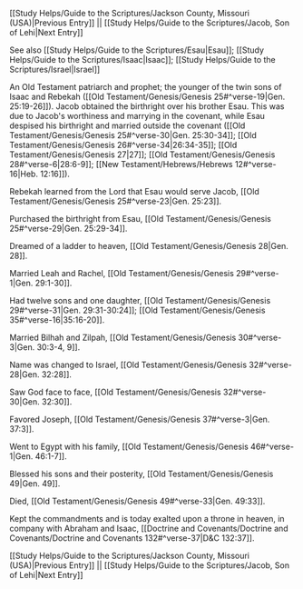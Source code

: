 [[Study Helps/Guide to the Scriptures/Jackson County, Missouri (USA)|Previous Entry]]  ||  [[Study Helps/Guide to the Scriptures/Jacob, Son of Lehi|Next Entry]]

 See also [[Study Helps/Guide to the Scriptures/Esau|Esau]]; [[Study Helps/Guide to the Scriptures/Isaac|Isaac]]; [[Study Helps/Guide to the Scriptures/Israel|Israel]]

 An Old Testament patriarch and prophet; the younger of the twin sons of Isaac and Rebekah ([[Old Testament/Genesis/Genesis 25#^verse-19|Gen. 25:19-26]]). Jacob obtained the birthright over his brother Esau. This was due to Jacob's worthiness and marrying in the covenant, while Esau despised his birthright and married outside the covenant ([[Old Testament/Genesis/Genesis 25#^verse-30|Gen. 25:30-34]]; [[Old Testament/Genesis/Genesis 26#^verse-34|26:34-35]]; [[Old Testament/Genesis/Genesis 27|27]]; [[Old Testament/Genesis/Genesis 28#^verse-6|28:6-9]]; [[New Testament/Hebrews/Hebrews 12#^verse-16|Heb. 12:16]]).

 Rebekah learned from the Lord that Esau would serve Jacob, [[Old Testament/Genesis/Genesis 25#^verse-23|Gen. 25:23]].

 Purchased the birthright from Esau, [[Old Testament/Genesis/Genesis 25#^verse-29|Gen. 25:29-34]].

 Dreamed of a ladder to heaven, [[Old Testament/Genesis/Genesis 28|Gen. 28]].

 Married Leah and Rachel, [[Old Testament/Genesis/Genesis 29#^verse-1|Gen. 29:1-30]].

 Had twelve sons and one daughter, [[Old Testament/Genesis/Genesis 29#^verse-31|Gen. 29:31-30:24]]; [[Old Testament/Genesis/Genesis 35#^verse-16|35:16-20]].

 Married Bilhah and Zilpah, [[Old Testament/Genesis/Genesis 30#^verse-3|Gen. 30:3-4, 9]].

 Name was changed to Israel, [[Old Testament/Genesis/Genesis 32#^verse-28|Gen. 32:28]].

 Saw God face to face, [[Old Testament/Genesis/Genesis 32#^verse-30|Gen. 32:30]].

 Favored Joseph, [[Old Testament/Genesis/Genesis 37#^verse-3|Gen. 37:3]].

 Went to Egypt with his family, [[Old Testament/Genesis/Genesis 46#^verse-1|Gen. 46:1-7]].

 Blessed his sons and their posterity, [[Old Testament/Genesis/Genesis 49|Gen. 49]].

 Died, [[Old Testament/Genesis/Genesis 49#^verse-33|Gen. 49:33]].

 Kept the commandments and is today exalted upon a throne in heaven, in company with Abraham and Isaac, [[Doctrine and Covenants/Doctrine and Covenants/Doctrine and Covenants 132#^verse-37|D&C 132:37]].

[[Study Helps/Guide to the Scriptures/Jackson County, Missouri (USA)|Previous Entry]]  ||  [[Study Helps/Guide to the Scriptures/Jacob, Son of Lehi|Next Entry]]
